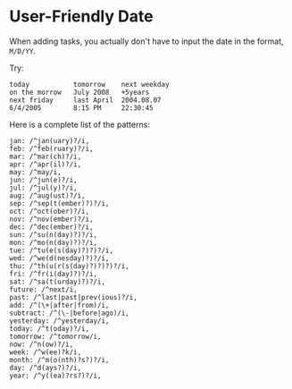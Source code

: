 User-Friendly Date
==================
When adding tasks, you actually don't have to input the date in the format, `M/D/YY`.

Try:

    today           tomorrow    next weekday
    on the morrow   July 2008   +5years 
    next friday     last April  2004.08.07
    6/4/2005        8:15 PM     22:30:45

Here is a complete list of the patterns:

    jan: /^jan(uary)?/i,
    feb: /^feb(ruary)?/i,
    mar: /^mar(ch)?/i,
    apr: /^apr(il)?/i,
    may: /^may/i,
    jun: /^jun(e)?/i,
    jul: /^jul(y)?/i,
    aug: /^aug(ust)?/i,
    sep: /^sep(t(ember)?)?/i,
    oct: /^oct(ober)?/i,
    nov: /^nov(ember)?/i,
    dec: /^dec(ember)?/i,
    sun: /^su(n(day)?)?/i,
    mon: /^mo(n(day)?)?/i,
    tue: /^tu(e(s(day)?)?)?/i,
    wed: /^we(d(nesday)?)?/i,
    thu: /^th(u(r(s(day)?)?)?)?/i,
    fri: /^fr(i(day)?)?/i,
    sat: /^sa(t(urday)?)?/i,
    future: /^next/i,
    past: /^last|past|prev(ious)?/i,
    add: /^(\+|after|from)/i,
    subtract: /^(\-|before|ago)/i,
    yesterday: /^yesterday/i,
    today: /^t(oday)?/i,
    tomorrow: /^tomorrow/i,
    now: /^n(ow)?/i,
    week: /^w(ee)?k/i,
    month: /^m(o(nth)?s?)?/i,
    day: /^d(ays?)?/i,
    year: /^y((ea)?rs?)?/i,
